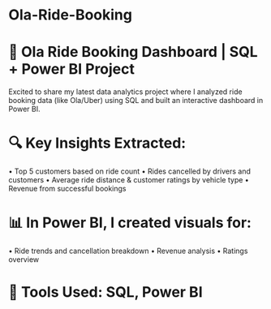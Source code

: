 # Ola-Ride-Booking

# 🚕 Ola Ride Booking Dashboard | SQL + Power BI Project
Excited to share my latest data analytics project where I analyzed ride booking data (like Ola/Uber) using SQL and built an interactive dashboard in Power BI.

 # 🔍 Key Insights Extracted:
 • Top 5 customers based on ride count
 • Rides cancelled by drivers and customers
 • Average ride distance & customer ratings by vehicle type
 • Revenue from successful bookings

# 📊 In Power BI, I created visuals for:
 • Ride trends and cancellation breakdown
 • Revenue analysis
 • Ratings overview

# 🚀 Tools Used: SQL, Power BI

